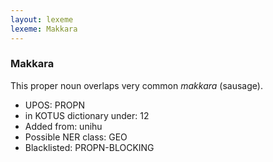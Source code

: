 ```yaml
---
layout: lexeme
lexeme: Makkara
---
```


###  Makkara

This proper noun overlaps  very common *makkara* (sausage).
* UPOS:  PROPN
* in KOTUS dictionary under:  12
* Added from:  unihu
* Possible NER class:  GEO
* Blacklisted:  PROPN-BLOCKING

